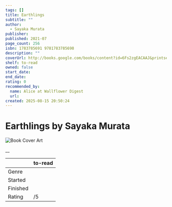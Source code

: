 ```yaml
---
tags: []
title: Earthlings
subtitle: ""
author:
  - Sayaka Murata
publisher:
published: 2021-07
page_count: 256
isbn: 1783785691 9781783785698
description: ""
coverUrl: http://books.google.com/books/content?id=6Fs2zgEACAAJ&printsec=frontcover&img=1&zoom=1&source=gbs_api
shelf: to-read
owned: false
start_date:
end_date:
rating: 0
recommended_by:
  name: Alice at Wallflower Digest
  url:
created: 2025-08-15 20:50:24
---
```


# Earthlings by Sayaka Murata

![Book Cover Art](http://books.google.com/books/content?id=6Fs2zgEACAAJ&printsec=frontcover&img=1&zoom=1&source=gbs_api)

__

| &nbsp; | to-read |
| --- | --- |
| Genre |  |
| Started |  |
| Finished |  |
| Rating | /5 |
